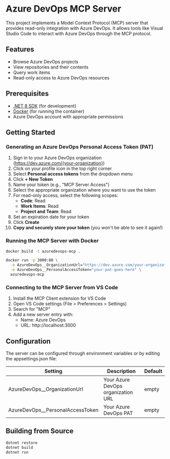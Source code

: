 # Azure DevOps MCP Server

This project implements a Model Context Protocol (MCP) server that provides read-only integration with Azure DevOps. It allows tools like Visual Studio Code to interact with Azure DevOps through the MCP protocol.

## Features

- Browse Azure DevOps projects
- View repositories and their contents
- Query work items
- Read-only access to Azure DevOps resources

## Prerequisites

- [.NET 8 SDK](https://dotnet.microsoft.com/download/dotnet/8.0) (for development)
- [Docker](https://www.docker.com/products/docker-desktop/) (for running the container)
- Azure DevOps account with appropriate permissions

## Getting Started

### Generating an Azure DevOps Personal Access Token (PAT)

1. Sign in to your Azure DevOps organization (https://dev.azure.com/{your-organization})
2. Click on your profile icon in the top right corner
3. Select **Personal access tokens** from the dropdown menu
4. Click **+ New Token**
5. Name your token (e.g., "MCP Server Access")
6. Select the appropriate organization where you want to use the token
7. For read-only access, select the following scopes:
   - **Code**: Read
   - **Work Items**: Read
   - **Project and Team**: Read
8. Set an expiration date for your token
9. Click **Create**
10. **Copy and securely store your token** (you won't be able to see it again!)

### Running the MCP Server with Docker

```bash
docker build -t azuredevops-mcp .

docker run -p 3000:80 \
  -e AzureDevOps__OrganizationUrl="https://dev.azure.com/your-organization" \
  -e AzureDevOps__PersonalAccessToken="your-pat-goes-here" \
  azuredevops-mcp
```

### Connecting to the MCP Server from VS Code

1. Install the MCP Client extension for VS Code
2. Open VS Code settings (File > Preferences > Settings)
3. Search for "MCP"
4. Add a new server entry with:
   - Name: Azure DevOps
   - URL: http://localhost:3000

## Configuration

The server can be configured through environment variables or by editing the appsettings.json file:

| Setting | Description | Default |
|---------|-------------|---------|
| AzureDevOps__OrganizationUrl | Your Azure DevOps organization URL | empty |
| AzureDevOps__PersonalAccessToken | Your Azure DevOps PAT | empty |

## Building from Source

```bash
dotnet restore
dotnet build
dotnet run
```
